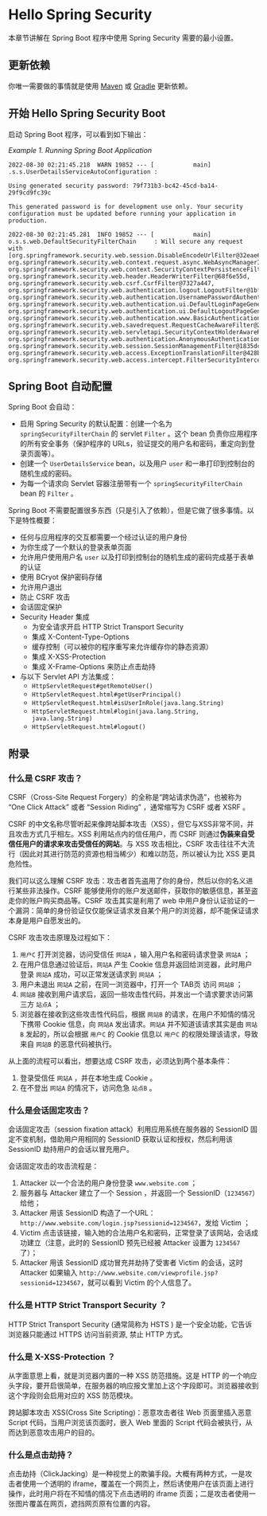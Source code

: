 # Hello Spring Security

本章节讲解在 Spring Boot 程序中使用 Spring Security 需要的最小设置。

## 更新依赖
你唯一需要做的事情就是使用 [Maven](https://docs.spring.io/spring-security/reference/getting-spring-security.html#maven) 或 [Gradle](https://docs.spring.io/spring-security/reference/getting-spring-security.html#getting-gradle-boot) 更新依赖。

## 开始 Hello Spring Security Boot
启动 Spring Boot 程序，可以看到如下输出：

*Example 1. Running Spring Boot Application*
```log
2022-08-30 02:21:45.218  WARN 19852 --- [           main] .s.s.UserDetailsServiceAutoConfiguration : 

Using generated security password: 79f731b3-bc42-45cd-ba14-29f9cd9fc39c

This generated password is for development use only. Your security configuration must be updated before running your application in production.

2022-08-30 02:21:45.281  INFO 19852 --- [           main] o.s.s.web.DefaultSecurityFilterChain     : Will secure any request with [org.springframework.security.web.session.DisableEncodeUrlFilter@32eae6f2, org.springframework.security.web.context.request.async.WebAsyncManagerIntegrationFilter@26ca61bf, org.springframework.security.web.context.SecurityContextPersistenceFilter@70f68288, org.springframework.security.web.header.HeaderWriterFilter@68f6e55d, org.springframework.security.web.csrf.CsrfFilter@7327a447, org.springframework.security.web.authentication.logout.LogoutFilter@1bf14704, org.springframework.security.web.authentication.UsernamePasswordAuthenticationFilter@68dd39d2, org.springframework.security.web.authentication.ui.DefaultLoginPageGeneratingFilter@60990e5c, org.springframework.security.web.authentication.ui.DefaultLogoutPageGeneratingFilter@73a0f2b, org.springframework.security.web.authentication.www.BasicAuthenticationFilter@36d33f4, org.springframework.security.web.savedrequest.RequestCacheAwareFilter@2db1b657, org.springframework.security.web.servletapi.SecurityContextHolderAwareRequestFilter@7e351d7, org.springframework.security.web.authentication.AnonymousAuthenticationFilter@fa5f81c, org.springframework.security.web.session.SessionManagementFilter@1835dc92, org.springframework.security.web.access.ExceptionTranslationFilter@428bdd72, org.springframework.security.web.access.intercept.FilterSecurityInterceptor@5ec1963c]

```

## Spring Boot 自动配置
Spring Boot 会自动：
- 启用 Spring Security 的默认配置：创建一个名为 `springSecurityFilterChain` 的 servlet `Filter` 。这个 bean 负责你应用程序的所有安全事务（保护程序的 URLs，验证提交的用户名和密码，重定向到登录页面等）。
- 创建一个 `UserDetailsService` bean，以及用户 `user` 和一串打印到控制台的随机生成的密码。
- 为每一个请求向 Servlet 容器注册带有一个 `springSecurityFilterChain` bean 的 `Filter` 。

Spring Boot 不需要配置很多东西（只是引入了依赖），但是它做了很多事情。以下是特性概要：
- 任何与应用程序的交互都需要一个经过认证的用户身份
- 为你生成了一个默认的登录表单页面
- 允许用户使用用户名 `user` 以及打印到控制台的随机生成的密码完成基于表单的认证
- 使用 BCryot 保护密码存储
- 允许用户退出
- 防止 CSRF 攻击
- 会话固定保护
- Security Header 集成
    - 为安全请求开启 HTTP Strict Transport Security
    - 集成 X-Content-Type-Options
    - 缓存控制（可以被你的程序重写来允许缓存你的静态资源）
    - 集成 X-XSS-Protection
    - 集成 X-Frame-Options 来防止点击劫持
- 与以下 Servlet API 方法集成：
    - `HttpServletRequest#getRemoteUser()`
    - `HttpServletRequest.html#getUserPrincipal()`
    - `HttpServletRequest.html#isUserInRole(java.lang.String)`
    - `HttpServletRequest.html#login(java.lang.String, java.lang.String)`
    - `HttpServletRequest.html#logout()`

## 附录
### 什么是 CSRF 攻击？
CSRF（Cross-Site Request Forgery）的全称是“跨站请求伪造”，也被称为 “One Click Attack” 或者 “Session Riding” ，通常缩写为 CSRF 或者 XSRF 。

CSRF 的中文名称尽管听起来像跨站脚本攻击（XSS），但它与XSS非常不同，并且攻击方式几乎相左。XSS 利用站点内的信任用户，而 CSRF 则通过**伪装来自受信任用户的请求来攻击受信任的网站**。与 XSS 攻击相比，CSRF 攻击往往不大流行（因此对其进行防范的资源也相当稀少）和难以防范，所以被认为比 XSS 更具危险性。

我们可以这么理解 CSRF 攻击：攻击者首先盗用了你的身份，然后以你的名义进行某些非法操作。CSRF 能够使用你的账户发送邮件，获取你的敏感信息，甚至盗走你的账户购买商品等。CSRF 攻击其实是利用了 web 中用户身份认证验证的一个漏洞：简单的身份验证仅仅能保证请求发自某个用户的浏览器，却不能保证请求本身是用户自愿发出的。

CSRF 攻击攻击原理及过程如下：
1. `用户C` 打开浏览器，访问受信任 `网站A` ，输入用户名和密码请求登录 `网站A` ；
2. 在用户信息通过验证后，`网站A` 产生 Cookie 信息并返回给浏览器，此时用户登录 `网站A` 成功，可以正常发送请求到 `网站A` ；
3. 用户未退出 `网站A` 之前，在同一浏览器中，打开一个 TAB页 访问 `网站B` ；
4. `网站B` 接收到用户请求后，返回一些攻击性代码，并发出一个请求要求访问第三方 `站点A` ；
5. 浏览器在接收到这些攻击性代码后，根据 `网站B` 的请求，在用户不知情的情况下携带 Cookie 信息，向 `网站A` 发出请求。`网站A` 并不知道该请求其实是由 `网站B` 发起的，所以会根据 `用户C` 的 Cookie 信息以 `用户C` 的权限处理该请求，导致来自 `网站B` 的恶意代码被执行。

从上面的流程可以看出，想要达成 CSRF 攻击，必须达到两个基本条件：
1. 登录受信任 `网站A` ，并在本地生成 Cookie 。
2. 在不登出 `网站A` 的情况下，访问危急 `站点B` 。

### 什么是会话固定攻击？
会话固定攻击（session fixation attack）利用应用系统在服务器的 SessionID 固定不变机制，借助用户用相同的 SessionID 获取认证和授权，然后利用该 SessionID 劫持用户的会话以冒充用户。

会话固定攻击的攻击流程是：
1. Attacker 以一个合法的用户身份登录 `www.website.com` ；
2. 服务器与 Attacker 建立了一个 Session ，并返回一个 SessionID（`1234567`）给他；
3. Attacker 用该 SessionID 构造了一个URL：`http://www.website.com/login.jsp?sessionid=1234567`，发给 Victim ；
4. Victim 点击该链接，输入她的合法用户名和密码，正常登录了该网站，会话成功建立（注意，此时的 SessionID 预先已经被 Attacker 设置为 `1234567` 了）；
5. Attacker 用该 SessionID 成功冒充并劫持了受害者 Victim 的会话，这时 Attacker 如果输入 `http://www.website.com/viewprofile.jsp?sessionid=1234567`，就可以看到 Victim 的个人信息了。

### 什么是 HTTP Strict Transport Security ？
HTTP Strict Transport Security (通常简称为 HSTS ) 是一个安全功能，它告诉浏览器只能通过 HTTPS 访问当前资源, 禁止 HTTP 方式。

### 什么是 X-XSS-Protection ？
从字面意思上看，就是浏览器内置的一种 XSS 防范措施。这是 HTTP 的一个响应头字段，要开启很简单，在服务器的响应报文里加上这个字段即可。浏览器接收到这个字段则会启用对应的 XSS 防范模块。

跨站脚本攻击 XSS(Cross Site Scripting)：恶意攻击者往 Web 页面里插入恶意 Script 代码，当用户浏览该页面时，嵌入 Web 里面的 Script 代码会被执行，从而达到恶意攻击用户的目的。

### 什么是点击劫持？
点击劫持（ClickJacking）是一种视觉上的欺骗手段。大概有两种方式，一是攻击者使用一个透明的 iframe，覆盖在一个网页上，然后诱使用户在该页面上进行操作，此时用户将在不知情的情况下点击透明的 iframe 页面；二是攻击者使用一张图片覆盖在网页，遮挡网页原有位置的内容。

